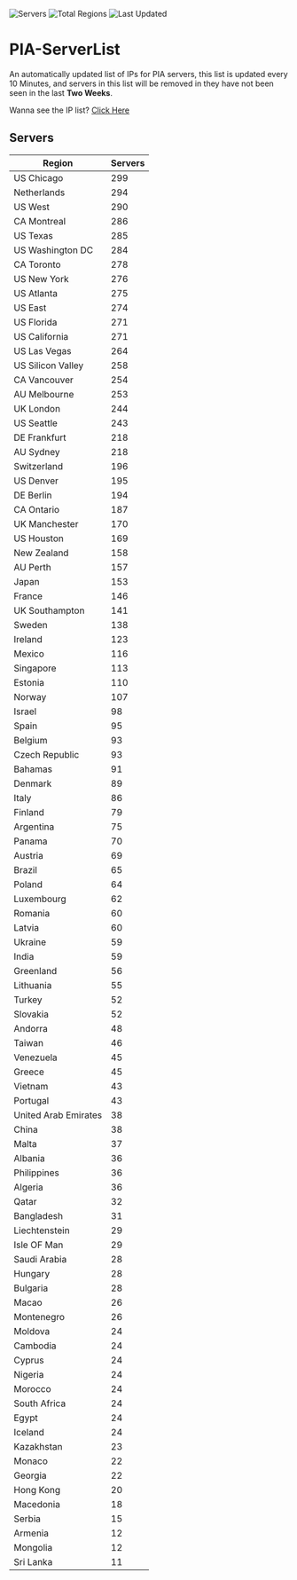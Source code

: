 ![Servers](https://img.shields.io/badge/Servers-10,585-darkgreen)
![Total Regions](https://img.shields.io/badge/Total_Regions-97-darkgreen)
![Last Updated](https://img.shields.io/badge/Last_Updated-December_14_2024_19:01_EST-darkgreen)

# PIA-ServerList
An automatically updated list of IPs for PIA servers, this list is updated every 10 Minutes, and servers in this list will be removed in they have not been seen in the last **Two Weeks**.

Wanna see the IP list? [Click Here](./servers.json)

## Servers
| Region               | Servers |
|----------------------|---------|
| US Chicago | 299 |
| Netherlands | 294 |
| US West | 290 |
| CA Montreal | 286 |
| US Texas | 285 |
| US Washington DC | 284 |
| CA Toronto | 278 |
| US New York | 276 |
| US Atlanta | 275 |
| US East | 274 |
| US Florida | 271 |
| US California | 271 |
| US Las Vegas | 264 |
| US Silicon Valley | 258 |
| CA Vancouver | 254 |
| AU Melbourne | 253 |
| UK London | 244 |
| US Seattle | 243 |
| DE Frankfurt | 218 |
| AU Sydney | 218 |
| Switzerland | 196 |
| US Denver | 195 |
| DE Berlin | 194 |
| CA Ontario | 187 |
| UK Manchester | 170 |
| US Houston | 169 |
| New Zealand | 158 |
| AU Perth | 157 |
| Japan | 153 |
| France | 146 |
| UK Southampton | 141 |
| Sweden | 138 |
| Ireland | 123 |
| Mexico | 116 |
| Singapore | 113 |
| Estonia | 110 |
| Norway | 107 |
| Israel | 98 |
| Spain | 95 |
| Belgium | 93 |
| Czech Republic | 93 |
| Bahamas | 91 |
| Denmark | 89 |
| Italy | 86 |
| Finland | 79 |
| Argentina | 75 |
| Panama | 70 |
| Austria | 69 |
| Brazil | 65 |
| Poland | 64 |
| Luxembourg | 62 |
| Romania | 60 |
| Latvia | 60 |
| Ukraine | 59 |
| India | 59 |
| Greenland | 56 |
| Lithuania | 55 |
| Turkey | 52 |
| Slovakia | 52 |
| Andorra | 48 |
| Taiwan | 46 |
| Venezuela | 45 |
| Greece | 45 |
| Vietnam | 43 |
| Portugal | 43 |
| United Arab Emirates | 38 |
| China | 38 |
| Malta | 37 |
| Albania | 36 |
| Philippines | 36 |
| Algeria | 36 |
| Qatar | 32 |
| Bangladesh | 31 |
| Liechtenstein | 29 |
| Isle OF Man | 29 |
| Saudi Arabia | 28 |
| Hungary | 28 |
| Bulgaria | 28 |
| Macao | 26 |
| Montenegro | 26 |
| Moldova | 24 |
| Cambodia | 24 |
| Cyprus | 24 |
| Nigeria | 24 |
| Morocco | 24 |
| South Africa | 24 |
| Egypt | 24 |
| Iceland | 24 |
| Kazakhstan | 23 |
| Monaco | 22 |
| Georgia | 22 |
| Hong Kong | 20 |
| Macedonia | 18 |
| Serbia | 15 |
| Armenia | 12 |
| Mongolia | 12 |
| Sri Lanka | 11 |
